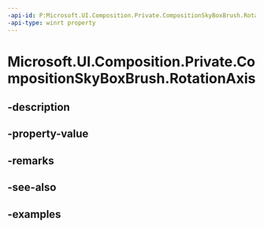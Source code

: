 ```yaml
---
-api-id: P:Microsoft.UI.Composition.Private.CompositionSkyBoxBrush.RotationAxis
-api-type: winrt property
---
```


# Microsoft.UI.Composition.Private.CompositionSkyBoxBrush.RotationAxis

<!--
public System.Numerics.Vector3 RotationAxis { get; set; }
-->


## -description

## -property-value

## -remarks

## -see-also

## -examples



